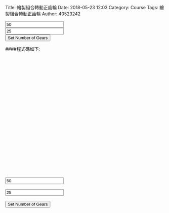 Title: 繪製組合轉動正齒輪
Date: 2018-05-23 12:03
Category: Course
Tags: 繪製組合轉動正齒輪
Author: 40523242

<!-- PELICAN_END_SUMMARY -->

<!-- 導入 Brython 標準程式庫 -->
<script src="../data/Brython-3.3.1/brython.js"></script>
<script src="../data/Brython-3.3.1/brython_stdlib.js"></script>
 
<!-- 啟動 Brython -->
<script>
window.onload=function()
{
brython({debug:1, pythonpath:['./../data/py']});
}
</script>
 
<!-- Cango 程式庫 -->
<script type="text/javascript" src="./../data/cango/Cango-9v05-min.js"></script>
<script type="text/javascript" src="./../data/cango/CangoAxes-2v09.js"></script>
<script type="text/javascript" src="./../data/cango/CangoAnimation-5v00.js"></script>
<script type="text/javascript" src="./../data/cango/gearUtils-05.js"></script>
<canvas id='cango_gear' width='800' height='700'></canvas>

<!-- 以下製作 button-->
<div id="cango_gear_div" width="800" height="20"></div>
<input id="na" value="50"></input><br>
<input id="nb" value="25"></input><br>
<button id="button_d">Set Number of Gears</button>

<script type="text/python">
# 將 導入的 document 設為 doc 主要原因在於與舊程式碼相容
from browser import document as doc
# 由於 Python3 與 Javascript 程式碼已經不再混用, 因此來自 Javascript 的變數, 必須居中透過 window 物件轉換
from browser import window
import math

# 主要用來取得畫布大小
canvas = doc["cango_gear"]
# 此程式採用 Cango Javascript 程式庫繪圖, 因此無需 ctx
ctx = canvas.getContext("2d")
cango = window.Cango.new
# 針對變數的轉換, shapeDefs 在 Cango 中資料型別為變數, 可以透過 window 轉換
shapedefs = window.shapeDefs
# 目前 Cango 結合 Animation 在 Brython 尚無法運作, 此刻只能繪製靜態圖形
# in CangoAnimation.js
#interpolate1 = window.interpolate
# Cobi 與 createGearTooth 都是 Cango Javascript 程式庫中的物件
#cobj = window.Cobj.new
shape = window.Shape.new
path = window.Path.new
creategeartooth = window.createGearTooth.new

tweener = window.Tweener.new
# 經由 Cango 轉換成 Brython 的 cango, 指定將圖畫在 id="cango_gear" 的 canvas 上
cgo = cango("cango_gear")

######################################
# 畫正齒輪輪廓
#####################################
# 以 button 驅動的事件函式
def setgearnumber(e):

    x = 800/2
    y = 700/2
    if doc["na"].value.isdigit():
        n = int(doc["na"].value)
    else:
        n = 50

    if doc["nb"].value.isdigit():
        n2 = int(doc["nb"].value)
    else:
        n2 = 25
    def cangoGear(n, m, pa):
        # n 為齒數
        # m 為模數, 根據畫布的寬度, 計算適合的模數大小
        # pa 為壓力角
        # Module = mm of pitch diameter per tooth
        # m = 0.8*canvas.width/n
        # pr 為節圓半徑
        pr = n*m/2 # gear Pitch radius
        # generate gear
        data = creategeartooth(m, n, pa)
        # Brython 程式中的 print 會將資料印在 Browser 的 console 區
        #print(data)
        gearTooth = shape(data, {
        "fillColor":"#ddd0dd",
        "border": True,
        "strokeColor": "#606060" })
        gearTooth.rotate(180/n) # rotate gear 1/2 tooth to mesh
        # 單齒的齒形資料經過旋轉後, 將資料複製到 gear 物件中
        gear = gearTooth.dup()
        # gear 為單一齒的輪廓資料
        #cgo.render(gearTooth)
     
        # 利用單齒輪廓旋轉, 產生整個正齒輪外形
        for i in range(1, n):
            # 將 gearTooth 中的資料複製到 newTooth
            newTooth = gearTooth.dup()
            # 配合迴圈, newTooth 的齒形資料進行旋轉, 然後利用 appendPath 方法, 將資料併入 gear
            newTooth.rotate(360*i/n)
            # appendPath 為 Cango 程式庫中的方法, 第二個變數為 True, 表示要刪除最前頭的 Move to SVG Path 標註符號
            gear.appendPath(newTooth, True) # trim move command = True
     
        # 建立軸孔
        # add axle hole, hr 為 hole radius
        hr = 0.6*pr # diameter of gear shaft
        shaft = path(shapedefs.circle(hr))
        shaft.revWinding()
        gear.appendPath(shaft) # retain the 'moveTo' command for shaft sub path
    
        # setup the animation
        # backlash (mm)
        bklsh = 0.04*m
        # centre shift to make backlash
        dC = bklsh/(2*math.tan(math.pi*pa/180))
        # np 為小齒輪齒數
        np = 25
        # gear ratio
        gr = n/np              
        gearConfig = {'cx':-pr, 'cy':0, 'degs':[0, 360]}
        # gr*0.666 rpm
        #pinionConfig = {'cx':pr+dC, 'cy':0, 'degs':[0, -gr*360]}
        # 0.666 rpm
        return gear

    # 設定兩齒齒數
    reduced_ratio = 0.5
    # 使用 80% 的畫布寬度
    m = 0.8*canvas.width/((n+n2)*reduced_ratio)
    # 設定共同的壓力角
    pa = 20
    # n 齒輪的節圓半徑
    pr = n*m/2
    # n2 齒輪的節圓半徑
    pr2 = n2*m/2
    
    from time import time
    from browser.timer import request_animation_frame as raf
    from browser.timer import set_interval

    deg = math.pi/180

    def draw():
        cgo.clearCanvas()
        gear.rotate(2*deg)
        # 在特定位置, 以特定 scale, 特定 degs 執行 render
        # 設定囓合點在畫布正中央
        # 囓合點往左偏 pr/2 即為 n 齒輪的圓心 x 座標
        #cgo.render(gear, {'x':cx-pr*reduced_ratio, 'y':cy, 'scl':reduced_ratio, 'degs':0})
        cgo.render(gear, {'x':cx-(pr+pr2)*reduced_ratio, 'y':cy, 'scl':0.5, 'degs':0})
        # 根據兩齒輪齒數比決定 n2 齒輪轉速
        gear1.rotate(-2*deg*n/n2)

        # 囓合點往右偏 pr2/2 即為 n2 齒輪的圓心 x 座標, 且 n2 齒轉 180 加一齒角度後囓合
        cgo.render(gear1, {'x':cx, 'y':cy, 'scl':reduced_ratio, 'degs':180+(360/n2/2)})
    set_interval(draw, 2)

    # 只使用畫布高度的 40%
    canvas_size = canvas.height*0.4
    r17 = canvas_size*n2/(n+n2)
    r11 = r17*n2/n
    # 計算各齒輪中心座標
    x17 = x -r17
    y17 = y

    x11 = x +r11
    y11 = y
    pa = 20

    # 開始繪製齒輪
    # 儲存原有的座標系統
    ctx.save()
    # 平移到齒輪圓心
    ctx.translate(x17, y17)
    # 以齒輪圓心旋轉 90 度, 讓紅色標線在齒輪右側保持水平
    ctx.rotate(90*deg)
    # 平移回原來的座標原點
    ctx.translate(-x17, -y17)
    gear = cangoGear(n, m, pa)
    cx = canvas.width/2 + 4 * n
    cy = canvas.height/2
    # 回復原有的座標系統
    ctx.restore()
    ctx.save()
    ctx.translate(x11, y11)
    # 中間齒輪轉動 -90 度加上一齒, 可以與左側齒輪囓合
    ctx.rotate(-90*deg-math.pi/n2)
    ctx.translate(-x11, -y11)
    gear1 = cangoGear(n2, m, pa)
    ctx.restore()

setgearnumber(True)
doc['button_d'].bind('click',setgearnumber)
</script>



####程式碼如下:
<pre class="brush: python">
<!-- 導入 Brython 標準程式庫 -->
<script src="../data/Brython-3.3.1/brython.js"></script>
<script src="../data/Brython-3.3.1/brython_stdlib.js"></script>
 
<!-- 啟動 Brython -->
<script>
window.onload=function()
{
brython({debug:1, pythonpath:['./../data/py']});
}
</script>
 
<!-- Cango 程式庫 -->
<script type="text/javascript" src="./../data/cango/Cango-9v05-min.js"></script>
<script type="text/javascript" src="./../data/cango/CangoAxes-2v09.js"></script>
<script type="text/javascript" src="./../data/cango/CangoAnimation-5v00.js"></script>
<script type="text/javascript" src="./../data/cango/gearUtils-05.js"></script>
<canvas id='cango_gear' width='800' height='700'></canvas>

<!-- 以下製作 button-->
<div id="cango_gear_div" width="800" height="20"></div>
<input id="na" value="50"></input><br>
<input id="nb" value="25"></input><br>
<button id="button_d">Set Number of Gears</button>

<script type="text/python">
# 將 導入的 document 設為 doc 主要原因在於與舊程式碼相容
from browser import document as doc
# 由於 Python3 與 Javascript 程式碼已經不再混用, 因此來自 Javascript 的變數, 必須居中透過 window 物件轉換
from browser import window
import math

# 主要用來取得畫布大小
canvas = doc["cango_gear"]
# 此程式採用 Cango Javascript 程式庫繪圖, 因此無需 ctx
ctx = canvas.getContext("2d")
cango = window.Cango.new
# 針對變數的轉換, shapeDefs 在 Cango 中資料型別為變數, 可以透過 window 轉換
shapedefs = window.shapeDefs
# 目前 Cango 結合 Animation 在 Brython 尚無法運作, 此刻只能繪製靜態圖形
# in CangoAnimation.js
#interpolate1 = window.interpolate
# Cobi 與 createGearTooth 都是 Cango Javascript 程式庫中的物件
#cobj = window.Cobj.new
shape = window.Shape.new
path = window.Path.new
creategeartooth = window.createGearTooth.new

tweener = window.Tweener.new
# 經由 Cango 轉換成 Brython 的 cango, 指定將圖畫在 id="cango_gear" 的 canvas 上
cgo = cango("cango_gear")

######################################
# 畫正齒輪輪廓
#####################################
# 以 button 驅動的事件函式
def setgearnumber(e):

    x = 800/2
    y = 700/2
    if doc["na"].value.isdigit():
        n = int(doc["na"].value)
    else:
        n = 50

    if doc["nb"].value.isdigit():
        n2 = int(doc["nb"].value)
    else:
        n2 = 25
    def cangoGear(n, m, pa):
        # n 為齒數
        # m 為模數, 根據畫布的寬度, 計算適合的模數大小
        # pa 為壓力角
        # Module = mm of pitch diameter per tooth
        # m = 0.8*canvas.width/n
        # pr 為節圓半徑
        pr = n*m/2 # gear Pitch radius
        # generate gear
        data = creategeartooth(m, n, pa)
        # Brython 程式中的 print 會將資料印在 Browser 的 console 區
        #print(data)
        gearTooth = shape(data, {
        "fillColor":"#ddd0dd",
        "border": True,
        "strokeColor": "#606060" })
        gearTooth.rotate(180/n) # rotate gear 1/2 tooth to mesh
        # 單齒的齒形資料經過旋轉後, 將資料複製到 gear 物件中
        gear = gearTooth.dup()
        # gear 為單一齒的輪廓資料
        #cgo.render(gearTooth)
     
        # 利用單齒輪廓旋轉, 產生整個正齒輪外形
        for i in range(1, n):
            # 將 gearTooth 中的資料複製到 newTooth
            newTooth = gearTooth.dup()
            # 配合迴圈, newTooth 的齒形資料進行旋轉, 然後利用 appendPath 方法, 將資料併入 gear
            newTooth.rotate(360*i/n)
            # appendPath 為 Cango 程式庫中的方法, 第二個變數為 True, 表示要刪除最前頭的 Move to SVG Path 標註符號
            gear.appendPath(newTooth, True) # trim move command = True
     
        # 建立軸孔
        # add axle hole, hr 為 hole radius
        hr = 0.6*pr # diameter of gear shaft
        shaft = path(shapedefs.circle(hr))
        shaft.revWinding()
        gear.appendPath(shaft) # retain the 'moveTo' command for shaft sub path
    
        # setup the animation
        # backlash (mm)
        bklsh = 0.04*m
        # centre shift to make backlash
        dC = bklsh/(2*math.tan(math.pi*pa/180))
        # np 為小齒輪齒數
        np = 25
        # gear ratio
        gr = n/np              
        gearConfig = {'cx':-pr, 'cy':0, 'degs':[0, 360]}
        # gr*0.666 rpm
        #pinionConfig = {'cx':pr+dC, 'cy':0, 'degs':[0, -gr*360]}
        # 0.666 rpm
        return gear

    # 設定兩齒齒數
    reduced_ratio = 0.5
    # 使用 80% 的畫布寬度
    m = 0.8*canvas.width/((n+n2)*reduced_ratio)
    # 設定共同的壓力角
    pa = 20
    # n 齒輪的節圓半徑
    pr = n*m/2
    # n2 齒輪的節圓半徑
    pr2 = n2*m/2
    
    from time import time
    from browser.timer import request_animation_frame as raf
    from browser.timer import set_interval

    deg = math.pi/180

    def draw():
        cgo.clearCanvas()
        gear.rotate(2*deg)
        # 在特定位置, 以特定 scale, 特定 degs 執行 render
        # 設定囓合點在畫布正中央
        # 囓合點往左偏 pr/2 即為 n 齒輪的圓心 x 座標
        #cgo.render(gear, {'x':cx-pr*reduced_ratio, 'y':cy, 'scl':reduced_ratio, 'degs':0})
        cgo.render(gear, {'x':cx-(pr+pr2)*reduced_ratio, 'y':cy, 'scl':0.5, 'degs':0})
        # 根據兩齒輪齒數比決定 n2 齒輪轉速
        gear1.rotate(-2*deg*n/n2)

        # 囓合點往右偏 pr2/2 即為 n2 齒輪的圓心 x 座標, 且 n2 齒轉 180 加一齒角度後囓合
        cgo.render(gear1, {'x':cx, 'y':cy, 'scl':reduced_ratio, 'degs':180+(360/n2/2)})
    set_interval(draw, 2)

    # 只使用畫布高度的 40%
    canvas_size = canvas.height*0.4
    r17 = canvas_size*n2/(n+n2)
    r11 = r17*n2/n
    # 計算各齒輪中心座標
    x17 = x -r17
    y17 = y

    x11 = x +r11
    y11 = y
    pa = 20

    # 開始繪製齒輪
    # 儲存原有的座標系統
    ctx.save()
    # 平移到齒輪圓心
    ctx.translate(x17, y17)
    # 以齒輪圓心旋轉 90 度, 讓紅色標線在齒輪右側保持水平
    ctx.rotate(90*deg)
    # 平移回原來的座標原點
    ctx.translate(-x17, -y17)
    gear = cangoGear(n, m, pa)
    cx = canvas.width/2 + 4 * n
    cy = canvas.height/2
    # 回復原有的座標系統
    ctx.restore()
    ctx.save()
    ctx.translate(x11, y11)
    # 中間齒輪轉動 -90 度加上一齒, 可以與左側齒輪囓合
    ctx.rotate(-90*deg-math.pi/n2)
    ctx.translate(-x11, -y11)
    gear1 = cangoGear(n2, m, pa)
    ctx.restore()

setgearnumber(True)
doc['button_d'].bind('click',setgearnumber)
</script>


</pre>

